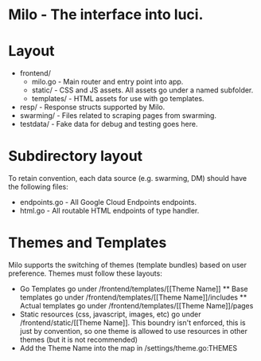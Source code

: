 # Milo - The interface into luci.

# Layout
* frontend/
  * milo.go - Main router and entry point into app.
  * static/ - CSS and JS assets.  All assets go under a named subfolder.
  * templates/ - HTML assets for use with go templates.
* resp/ - Response structs supported by Milo.
* swarming/ - Files related to scraping pages from swarming.
* testdata/ - Fake data for debug and testing goes here.

# Subdirectory layout
To retain convention, each data source (e.g. swarming, DM) should have the following files:
* endpoints.go - All Google Cloud Endpoints endpoints.
* html.go - All routable HTML endpoints of type handler.

# Themes and Templates
Milo supports the switching of themes (template bundles) based on user
preference.  Themes must follow these layouts:
* Go Templates go under /frontend/templates/[[Theme Name]]
** Base templates go under /frontend/templates/[[Theme Name]]/includes
** Actual templates go under /frontend/templates/[[Theme Name]]/pages
* Static resources (css, javascript, images, etc) go under
  /frontend/static/[[Theme Name]].  This boundry isn't enforced, this is just by
  convention, so one theme is allowed to use resources in other themes (but it
  is not recommended)
* Add the Theme Name into the map in /settings/theme.go:THEMES
